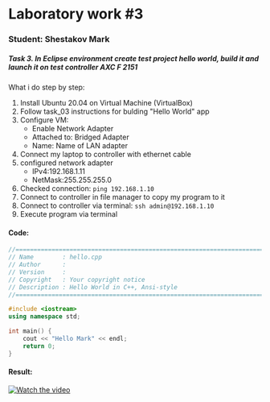 # Laboratory work #3
### Student: Shestakov Mark
##### Task 3. In Eclipse environment create test project hello world, build it and launch it on test controller AXC F 2151

What i do step by step:
1. Install Ubuntu 20.04 on Virtual Machine (VirtualBox)
2. Follow task_03 instructions for bulding "Hello World" app
3. Configure VM:
    - Enable Network Adapter
    - Attached to: Bridged Adapter
    - Name: Name of LAN adapter
4. Connect my laptop to controller with ethernet cable
5. configured network adapter
    - IPv4:192.168.1.11
    - NetMask:255.255.255.0
6. Checked connection: ```ping 192.168.1.10```
7. Connect to controller in file manager to copy my program to it
8. Connect to controller via terminal: ```ssh admin@192.168.1.10```
9. Execute program via terminal


#### Code:
```c++
//============================================================================
// Name        : hello.cpp
// Author      : 
// Version     :
// Copyright   : Your copyright notice
// Description : Hello World in C++, Ansi-style
//============================================================================

#include <iostream>
using namespace std;

int main() {
	cout << "Hello Mark" << endl;
	return 0;
}
```

#### Result:
[![Watch the video](https://img.youtube.com/vi/kTgPRPUCaZw/0.jpg)](https://youtu.be/kTgPRPUCaZw)